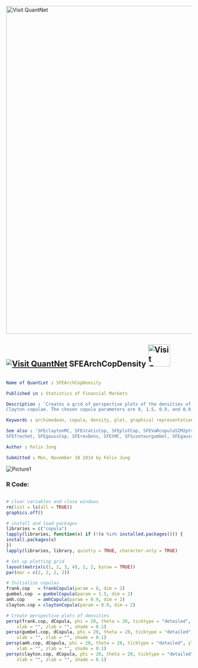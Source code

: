 
[<img src="https://github.com/QuantLet/Styleguide-and-FAQ/blob/master/pictures/banner.png" width="888" alt="Visit QuantNet">](http://quantlet.de/)

## [<img src="https://github.com/QuantLet/Styleguide-and-FAQ/blob/master/pictures/qloqo.png" alt="Visit QuantNet">](http://quantlet.de/) **SFEArchCopDensity** [<img src="https://github.com/QuantLet/Styleguide-and-FAQ/blob/master/pictures/QN2.png" width="60" alt="Visit QuantNet 2.0">](http://quantlet.de/)

```yaml

Name of QuantLet : SFEArchCopDensity

Published in : Statistics of Financial Markets

Description : 'Creates a grid of perspective plots of the densities of the Frank, Gumbel, AMH, and
Clayton copulae. The chosen copula parameters are 8, 1.5, 0.9, and 0.9, respectively.'

Keywords : archimedean, copula, density, plot, graphical representation, Frank, gumbel, clayton

See also : 'SFEclaytonMC, SFEstaticCop, SFEplotCop, SFEVaRcopulaSIM2ptv, SFEtCop, BCS_ClaytonMC,
SFEfrechet, SFEgaussCop, SFEresDens, SFEtMC, SFScontourgumbel, SFEgaussCop'

Author : Felix Jung

Submitted : Mon, November 10 2014 by Felix Jung

```

![Picture1](SFEArchCopDensity-1.png)


### R Code:
```r

# clear variables and close windows
rm(list = ls(all = TRUE))
graphics.off()

# install and load packages
libraries = c("copula")
lapply(libraries, function(x) if (!(x %in% installed.packages())) {
install.packages(x)
})
lapply(libraries, library, quietly = TRUE, character.only = TRUE)

# Set up plotting grid
layout(matrix(c(1, 2, 3, 4), 2, 2, byrow = TRUE))
par(mar = c(2, 2, 2, 2))

# Initialize copulas
frank.cop   = frankCopula(param = 8, dim = 2)
gumbel.cop  = gumbelCopula(param = 1.5, dim = 2)
amh.cop     = amhCopula(param = 0.9, dim = 2)
clayton.cop = claytonCopula(param = 0.9, dim = 2)

# Create perspective plots of densities
persp(frank.cop, dCopula, phi = 20, theta = 20, ticktype = "detailed", ylab = "", 
    xlab = "", zlab = "", shade = 0.1)
persp(gumbel.cop, dCopula, phi = 20, theta = 20, ticktype = "detailed", ylab = "", 
    xlab = "", zlab = "", shade = 0.1)
persp(amh.cop, dCopula, phi = 20, theta = 20, ticktype = "detailed", ylab = "", 
    xlab = "", zlab = "", shade = 0.1)
persp(clayton.cop, dCopula, phi = 20, theta = 20, ticktype = "detailed", ylab = "", 
    xlab = "", zlab = "", shade = 0.1)
```
